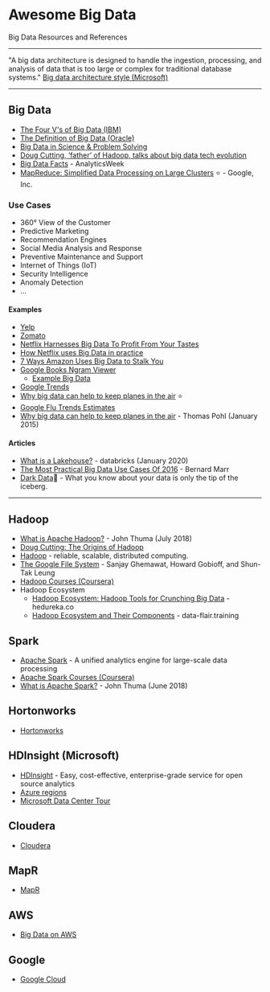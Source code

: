 # Awesome Big Data
Big Data Resources and References

-----
"A big data architecture is designed to handle the ingestion, processing, and analysis of data that is too large or complex for traditional database systems." [Big data architecture style (Microsoft)](https://docs.microsoft.com/en-us/azure/architecture/guide/architecture-styles/big-data)


-----

## Big Data
* [The Four V's of Big Data (IBM)](https://www.ibmbigdatahub.com/infographic/four-vs-big-data)
* [The Definition of Big Data (Oracle)](https://www.oracle.com/big-data/guide/what-is-big-data.html)
* [Big Data in Science & Problem Solving](https://international-soil-radiocarbon-database.github.io/SOC-Hub/2018/06/27/Bigdata-Ag/)
* [Doug Cutting, ‘father’ of Hadoop, talks about big data tech evolution](https://www.computerweekly.com/news/450420002/Doug-Cutting-father-of-Hadoop-talks-about-big-data-tech-evolution)
* [Big Data Facts](https://analyticsweek.com/content/big-data-facts/) - AnalyticsWeek 
* [MapReduce: Simplified Data Processing on Large Clusters](https://static.googleusercontent.com/media/research.google.com/en//archive/mapreduce-osdi04.pdf) :star: - Google, Inc.

### Use Cases
* 360° View of the Customer
* Predictive Marketing
* Recommendation Engines
* Social Media Analysis and Response
* Preventive Maintenance and Support
* Internet of Things (IoT)
* Security Intelligence
* Anomaly Detection
* ...

#### Examples
* [Yelp](https://www.yelp.com/)
* [Zomato](https://www.zomato.com/)
* [Netflix Harnesses Big Data To Profit From Your Tastes](https://www.forbes.com/sites/jonmarkman/2019/02/25/netflix-harnesses-big-data-to-profit-from-your-tastes/)
* [How Netflix uses Big Data in practice](https://www.bernardmarr.com/default.asp?contentID=695)
* [7 Ways Amazon Uses Big Data to Stalk You](https://www.investopedia.com/articles/insights/090716/7-ways-amazon-uses-big-data-stalk-you-amzn.asp)
* [Google Books Ngram Viewer](https://books.google.com/ngrams/)
    * [Example Big Data](https://books.google.com/ngrams/graph?content=big+data&direct_url=t1%3B%2Cbig%20data%3B%2Cc0#t1%3B%2Cbig%20data%3B%2Cc0%26ref%3Dnajielkoto0)
* [Google Trends](https://trends.google.com/trends/explore)
* [Why big data can help to keep planes in the air](https://blogs.sap.com/2015/01/20/why-airlines-need-to-keep-planes-in-the-air/) :star:
* [Google Flu Trends Estimates](https://www.google.com/publicdata/explore?ds=z3bsqef7ki44ac_)
* [Why big data can help to keep planes in the air](https://blogs.sap.com/2015/01/20/why-airlines-need-to-keep-planes-in-the-air/) - Thomas Pohl (January 2015)

#### Articles
* [What is a Lakehouse?](https://databricks.com/blog/2020/01/30/what-is-a-data-lakehouse.html) - databricks (January 2020)
* [The Most Practical Big Data Use Cases Of 2016](https://www.forbes.com/sites/bernardmarr/2016/08/25/the-most-practical-big-data-use-cases-of-2016/) - Bernard Marr
* [Dark Data](https://lucidworks.com/darkdata/)🗻 - What you know about your data is only the tip of the iceberg.

-----

## Hadoop
   * [What is Apache Hadoop?](https://medium.com/dataseries/fnu-for-non-unicorns-what-is-apache-hadoop-991230b704c) - John Thuma (July 2018)
   * [Doug Cutting: The Origins of Hadoop](https://www.youtube.com/watch?v=ebgXN7VaIZA)
   * [Hadoop](https://hadoop.apache.org/) - reliable, scalable, distributed computing.
   * [The Google File System](https://research.google/pubs/pub51/) - Sanjay Ghemawat, Howard Gobioff, and Shun-Tak Leung   
   * [Hadoop Courses (Coursera)](https://www.coursera.org/search?query=hadoop&)
   * Hadoop Ecosystem
      * [Hadoop Ecosystem: Hadoop Tools for Crunching Big Data](https://www.edureka.co/blog/hadoop-ecosystem) - hedureka.co
      * [Hadoop Ecosystem and Their Components](https://data-flair.training/blogs/hadoop-ecosystem-components/) - data-flair.training
   
## Spark
   * [Apache Spark](https://spark.apache.org/) - A unified analytics engine for large-scale data processing
   * [Apache Spark Courses (Coursera)](https://www.coursera.org/courses?query=apache%20spark) 
   * [What is Apache Spark?](https://medium.com/datadriveninvestor/fnu-for-non-unicorns-what-is-apache-spark-613667e98c67) - John Thuma (June 2018)
   
## Hortonworks
   * [Hortonworks](https://hortonworks.com/)
## HDInsight (Microsoft)
   * [HDInsight](https://azure.microsoft.com/en-in/services/hdinsight/?cdn=disable) - Easy, cost-effective, enterprise-grade service for open source analytics
   * [Azure regions](https://azure.microsoft.com/en-in/global-infrastructure/regions/)
   * [Microsoft Data Center Tour](https://www.youtube.com/watch?v=9VWA-7_-Pb0)
## Cloudera
   * [Cloudera](https://www.cloudera.com/)
## MapR
   * [MapR](https://mapr.com/)
## AWS
* [Big Data on AWS](https://aws.amazon.com/big-data/getting-started/)
## Google
* [Google Cloud](https://cloud.google.com/solutions/big-data/)
